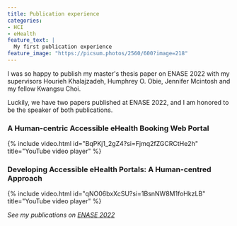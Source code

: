 ```yaml
---
title: Publication experience
categories:
- HCI
- eHealth
feature_text: |
  My first publication experience
feature_image: "https://picsum.photos/2560/600?image=218"
---
```


I was so happy to publish my master's thesis paper on ENASE 2022 with my supervisors Hourieh Khalajzadeh, Humphrey O. Obie, Jennifer Mcintosh and my fellow Kwangsu Choi.

<!-- more -->

Luckily, we have two papers published at ENASE 2022, and I am honored to be the speaker of both publications.

### A Human-centric Accessible eHealth Booking Web Portal
{% include video.html id="BqPKj1_2gZ4?si=Fjmq2fZGCRCtHe2h" title="YouTube video player" %}

<!-- more -->

### Developing Accessible eHealth Portals: A Human-centred Approach
{% include video.html id="qNO06bxXcSU?si=1BsnNW8M1foHkzLB" title="YouTube video player" %}



_See my publications on [ENASE 2022]([https://www.insticc.org/node/TechnicalProgram/enase/2022/personDetails/c7e1ad12-ab70-4059-8b7b-a77e3ffdbf07])_
